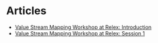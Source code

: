# Articles

<!-- Google tag (gtag.js) -->
<script async src="https://www.googletagmanager.com/gtag/js?id=G-10EQ664XEQ"></script>
<script>
  window.dataLayer = window.dataLayer || [];
  function gtag(){dataLayer.push(arguments);}
  gtag('js', new Date());

  gtag('config', 'G-10EQ664XEQ');
</script>

* [Value Stream Mapping Workshop at Relex: Introduction](Value_Stream_Mapping_Workshop_at_Relex_Introduction.md)
* [Value Stream Mapping Workshop at Relex: Session 1](Value_Stream_Mapping_Workshop_at_Relex_Session_1.md)
